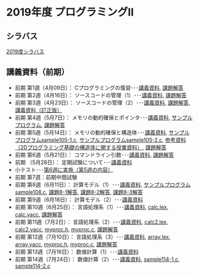 # 2019年度 プログラミングII

## シラバス
[2019度シラバス](https://github.com/nit-ibaraki-prog3i/lecture/blob/master/src/SyllabusPDF.pdf)

## 講義資料（前期）
* 前期 第1週（4月09日）： Cプログラミングの復習･･･[講義資料](https://github.com/nit-ibaraki-prog3i/lecture/raw/master/src/p2-1-01.pdf), [課題解答](https://github.com/nit-ibaraki-prog3i/lecture/raw/master/src/p2-1-01-ans.pdf)
* 前期 第2週（4月16日）： ソースコードの管理（1）･･･[講義資料](https://github.com/nit-ibaraki-prog3i/lecture/raw/master/src/p2-1-02.pdf), [課題解答](https://github.com/nit-ibaraki-prog3i/lecture/raw/master/src/p2-1-02-ans.pdf)
* 前期 第3週（4月23日）： ソースコードの管理（2）･･･[講義資料](https://github.com/nit-ibaraki-prog3i/lecture/raw/master/src/p2-1-03.pdf), [課題解答](https://github.com/nit-ibaraki-prog3i/lecture/raw/master/src/p2-1-03-ans.pdf), 
[講義資料（訂正版）](https://github.com/nit-ibaraki-prog3i/lecture/raw/master/src/p2-1-03-訂正版.pdf)
* 前期 第4週（5月7日）： メモリの動的確保とポインタ･･･[講義資料](https://github.com/nit-ibaraki-prog3i/lecture/raw/master/src/p2-1-04.pdf), [サンプルプログラム](https://github.com/nit-ibaraki-prog3i/lecture/raw/master/src/sample104.c), [課題解答](https://github.com/nit-ibaraki-prog3i/lecture/raw/master/src/p2-1-04-ans.pdf)
* 前期 第5週（5月14日）： メモリの動的確保と構造体･･･[講義資料](https://github.com/nit-ibaraki-prog3i/lecture/raw/master/src/p2-1-05.pdf), [サンプルプログラムsample105-1.c](https://github.com/nit-ibaraki-prog3i/lecture/raw/master/src/sample105-1.c), [サンプルプログラムsample105-2.c](https://github.com/nit-ibaraki-prog3i/lecture/raw/master/src/sample105-2.c), [参考資料（2Dプログラミング基礎の構造体に関する授業資料）](https://github.com/nit-ibaraki-prog3i/lecture/raw/master/src/kiso2-10.pdf), [課題解答](https://github.com/nit-ibaraki-prog3i/lecture/raw/master/src/p2-1-05-ans.pdf)
* 前期 第6週（5月21日）： コマンドライン引数･･･[講義資料](https://github.com/nit-ibaraki-prog3i/lecture/raw/master/src/p2-1-06.pdf), [課題解答](https://github.com/nit-ibaraki-prog3i/lecture/raw/master/src/p2-1-06-ans.pdf)
* 前期 （5月28日）： 定期試験について･･･[講義資料](https://github.com/nit-ibaraki-prog3i/lecture/raw/master/src/p2-1-06+.pdf)
* 小テスト･･･[第6週に実施（第5週の内容）](https://github.com/nit-ibaraki-prog3i/lecture/raw/master/src/p2-1-06-test.pdf)
* 前期 第7週：前期中間試験
* 前期 第8週（6月11日）： 計算モデル（1）･･･[講義資料](https://github.com/nit-ibaraki-prog3i/lecture/raw/master/src/p2-1-08.pdf), [サンプルプログラムsample108.c](https://github.com/nit-ibaraki-prog3i/lecture/raw/master/src/week108/sample108.c), [課題8-1解答](https://github.com/nit-ibaraki-prog3i/lecture/raw/master/src/week108/ans108-1.c), [課題8-2解答](https://github.com/nit-ibaraki-prog3i/lecture/raw/master/src/week108/ans108-2.c), [課題8-3解答](https://github.com/nit-ibaraki-prog3i/lecture/raw/master/src/week108/ans108-3.c)
* 前期 第9週（6月18日）： 計算モデル（2）･･･[講義資料](https://github.com/nit-ibaraki-prog3i/lecture/raw/master/src/p2-1-09.pdf)
* 前期 第10週（6月25日）： 言語処理系（1）･･･[講義資料](https://github.com/nit-ibaraki-prog3i/lecture/raw/master/src/p2-1-10.pdf), [calc.lex](https://github.com/nit-ibaraki-prog3i/lecture/raw/master/src/week110/calc.lex), [calc.yacc](https://github.com/nit-ibaraki-prog3i/lecture/raw/master/src/week110/calc.yacc), [課題解答](https://github.com/nit-ibaraki-prog3i/lecture/raw/master/src/p2-1-10-ans.txt)
* 前期 第11週（7月2日）： 言語処理系（2）･･･[講義資料](https://github.com/nit-ibaraki-prog3i/lecture/raw/master/src/p2-1-11.pdf), [calc2.lex](https://github.com/nit-ibaraki-prog3i/lecture/raw/master/src/week111/calc2.lex), [calc2.yacc](https://github.com/nit-ibaraki-prog3i/lecture/raw/master/src/week111/calc2.yacc), [myproc.h](https://github.com/nit-ibaraki-prog3i/lecture/raw/master/src/week111/myproc.h), [myproc.c](https://github.com/nit-ibaraki-prog3i/lecture/raw/master/src/week111/myproc.c), [課題解答](https://github.com/nit-ibaraki-prog3i/lecture/raw/master/src/p2-1-11-ans.txt)
* 前期 第12週（7月10日）： 言語処理系（3）･･･[講義資料](https://github.com/nit-ibaraki-prog3i/lecture/raw/master/src/p2-1-12.pdf), [array.lex](https://github.com/nit-ibaraki-prog3i/lecture/raw/master/src/week112/array.lex), [array.yacc](https://github.com/nit-ibaraki-prog3i/lecture/raw/master/src/week112/array.yacc), [myproc.h](https://github.com/nit-ibaraki-prog3i/lecture/raw/master/src/week112/myproc.h), [myproc.c](https://github.com/nit-ibaraki-prog3i/lecture/raw/master/src/week112/myproc.c), [課題解答](https://github.com/nit-ibaraki-prog3i/lecture/raw/master/src/p2-1-12-ans.txt)
* 前期 第13週（7月16日）： 数値計算（1）･･･[講義資料](https://github.com/nit-ibaraki-prog3i/lecture/raw/master/src/p2-1-13.pdf)
* 前期 第14週（7月24日）： 数値計算（2）･･･[講義資料](https://github.com/nit-ibaraki-prog3i/lecture/raw/master/src/p2-1-14.pdf), [sample114-1.c](https://github.com/nit-ibaraki-prog3i/lecture/raw/master/src/week114/sample114-1.c), [sample114-2.c](https://github.com/nit-ibaraki-prog3i/lecture/raw/master/src/week114/sample114-2.c)
